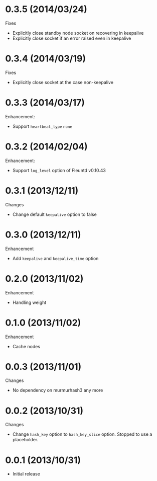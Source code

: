 # 0.3.5 (2014/03/24)

Fixes

* Explicitly close standby node socket on recovering in keepalive
* Explicitly close socket if an error raised even in keepalive

# 0.3.4 (2014/03/19)

Fixes

* Explicitly close socket at the case non-keepalive

# 0.3.3 (2014/03/17)

Enhancement:

* Support `heartbeat_type` `none`

# 0.3.2 (2014/02/04)

Enhancement:

* Support `log_level` option of Fleuntd v0.10.43

# 0.3.1 (2013/12/11)

Changes

* Change default `keepalive` option to false

# 0.3.0 (2013/12/11)

Enhancement

* Add `keepalive` and `keepalive_time` option

# 0.2.0 (2013/11/02)

Enhancement

* Handling weight

# 0.1.0 (2013/11/02)

Enhancement

* Cache nodes

# 0.0.3 (2013/11/01)

Changes

* No dependency on murmurhash3 any more

# 0.0.2 (2013/10/31)

Changes

* Change `hash_key` option to `hash_key_slice` option. Stopped to use a placeholder. 

# 0.0.1 (2013/10/31)

* Initial release

